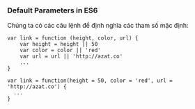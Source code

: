 ### Default Parameters in ES6
 Chúng ta có các câu lệnh để định nghĩa các tham số mặc định:
```
var link = function (height, color, url) {
    var height = height || 50
    var color = color || 'red'
    var url = url || 'http://azat.co'
    ...
}
```
  
  
```
var link = function(height = 50, color = 'red', url = 'http://azat.co') {
  ...
}
```
